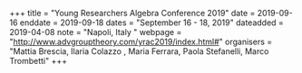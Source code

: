 +++
title = "Young Researchers Algebra Conference 2019"
date = 2019-09-16
enddate = 2019-09-18
dates = "September 16 - 18, 2019"
dateadded = 2019-04-08
note = "Napoli, Italy "
webpage = "http://www.advgrouptheory.com/yrac2019/index.html#"
organisers = "Mattia Brescia, Ilaria Colazzo , Maria Ferrara, Paola Stefanelli, Marco Trombetti"
+++
